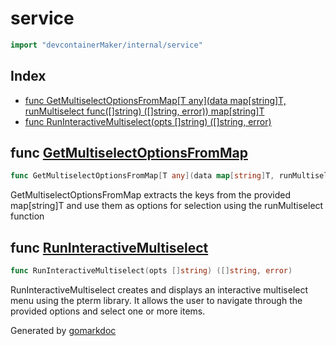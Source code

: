 <!-- gomarkdoc:embed:start -->

<!-- Code generated by gomarkdoc. DO NOT EDIT -->

# service

```go
import "devcontainerMaker/internal/service"
```

## Index

- [func GetMultiselectOptionsFromMap\[T any\]\(data map\[string\]T, runMultiselect func\(\[\]string\) \(\[\]string, error\)\) map\[string\]T](<#GetMultiselectOptionsFromMap>)
- [func RunInteractiveMultiselect\(opts \[\]string\) \(\[\]string, error\)](<#RunInteractiveMultiselect>)


<a name="GetMultiselectOptionsFromMap"></a>
## func [GetMultiselectOptionsFromMap](<https://github.com/lucasassuncao/devcontainerMaker/blob/main/internal/service/service.go#L33>)

```go
func GetMultiselectOptionsFromMap[T any](data map[string]T, runMultiselect func([]string) ([]string, error)) map[string]T
```

GetMultiselectOptionsFromMap extracts the keys from the provided map\[string\]T and use them as options for selection using the runMultiselect function

<a name="RunInteractiveMultiselect"></a>
## func [RunInteractiveMultiselect](<https://github.com/lucasassuncao/devcontainerMaker/blob/main/internal/service/service.go#L10>)

```go
func RunInteractiveMultiselect(opts []string) ([]string, error)
```

RunInteractiveMultiselect creates and displays an interactive multiselect menu using the pterm library. It allows the user to navigate through the provided options and select one or more items.

Generated by [gomarkdoc](<https://github.com/princjef/gomarkdoc>)


<!-- gomarkdoc:embed:end -->